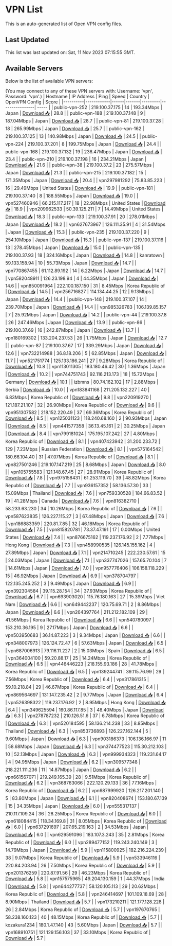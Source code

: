 # VPN List

This is an auto-generated list of Open VPN config files.

## Last Updated

This list was last updated on: Sat, 11 Nov 2023 07:15:55 GMT.

## Available Servers

Below is the list of available VPN servers:

(You may connect to any of these VPN servers with: Username: 'vpn', Password: 'vpn'.)
| Hostname | IP Address | Ping | Speed | Country | OpenVPN Config | Score |
|----------|------------|------|-------|---------|----------------| ----- |
| public-vpn-252 | 219.100.37.175 | 14 | 193.34Mbps | Japan | [Download 📥](./configs/server_0_JP.ovpn) | 28.8 |
| public-vpn-188 | 219.100.37.148 | 9 | 187.04Mbps | Japan | [Download 📥](./configs/server_1_JP.ovpn) | 28.7 |
| public-vpn-81 | 219.100.37.28 | 18 | 265.99Mbps | Japan | [Download 📥](./configs/server_2_JP.ovpn) | 25.7 |
| public-vpn-162 | 219.100.37.125 | 13 | 140.98Mbps | Japan | [Download 📥](./configs/server_3_JP.ovpn) | 24.5 |
| public-vpn-224 | 219.100.37.201 | 8 | 199.75Mbps | Japan | [Download 📥](./configs/server_4_JP.ovpn) | 24.4 |
| public-vpn-168 | 219.100.37.132 | 19 | 236.47Mbps | Japan | [Download 📥](./configs/server_5_JP.ovpn) | 23.4 |
| public-vpn-210 | 219.100.37.198 | 16 | 234.21Mbps | Japan | [Download 📥](./configs/server_6_JP.ovpn) | 21.6 |
| public-vpn-38 | 219.100.37.2 | 23 | 275.57Mbps | Japan | [Download 📥](./configs/server_7_JP.ovpn) | 21.3 |
| public-vpn-215 | 219.100.37.182 | 15 | 171.35Mbps | Japan | [Download 📥](./configs/server_8_JP.ovpn) | 20.4 |
| vpn297981292 | 75.83.85.223 | 16 | 29.49Mbps | United States | [Download 📥](./configs/server_9_US.ovpn) | 19.9 |
| public-vpn-181 | 219.100.37.140 | 8 | 188.55Mbps | Japan | [Download 📥](./configs/server_10_JP.ovpn) | 19.0 |
| vpn527460946 | 66.215.117.217 | 18 | 22.98Mbps | United States | [Download 📥](./configs/server_11_US.ovpn) | 18.9 |
| vpn209962533 | 50.39.125.211 | 7 | 14.49Mbps | United States | [Download 📥](./configs/server_12_US.ovpn) | 18.3 |
| public-vpn-133 | 219.100.37.91 | 20 | 278.01Mbps | Japan | [Download 📥](./configs/server_13_JP.ovpn) | 18.2 |
| vpn627673967 | 126.111.35.91 | 4 | 31.54Mbps | Japan | [Download 📥](./configs/server_14_JP.ovpn) | 15.3 |
| public-vpn-235 | 219.100.37.220 | 9 | 254.10Mbps | Japan | [Download 📥](./configs/server_15_JP.ovpn) | 15.3 |
| public-vpn-137 | 219.100.37.116 | 13 | 278.45Mbps | Japan | [Download 📥](./configs/server_16_JP.ovpn) | 15.0 |
| public-vpn-135 | 219.100.37.93 | 18 | 324.16Mbps | Japan | [Download 📥](./configs/server_17_JP.ovpn) | 14.8 |
| kanratown | 59.133.158.94 | 10 | 55.73Mbps | Japan | [Download 📥](./configs/server_18_JP.ovpn) | 14.7 |
| vpn770867455 | 61.112.89.192 | 14 | 6.22Mbps | Japan | [Download 📥](./configs/server_19_JP.ovpn) | 14.7 |
| vpn582048911 | 126.23.198.94 | 4 | 44.35Mbps | Japan | [Download 📥](./configs/server_20_JP.ovpn) | 14.6 |
| vpn850091964 | 222.100.187.150 | 31 | 8.45Mbps | Korea Republic of | [Download 📥](./configs/server_21_KR.ovpn) | 14.5 |
| vpn256716827 | 114.134.44.25 | 12 | 9.13Mbps | Japan | [Download 📥](./configs/server_22_JP.ovpn) | 14.4 |
| public-vpn-148 | 219.100.37.107 | 14 | 239.70Mbps | Japan | [Download 📥](./configs/server_23_JP.ovpn) | 14.4 |
| vpn985326783 | 106.139.85.157 | 7 | 25.92Mbps | Japan | [Download 📥](./configs/server_24_JP.ovpn) | 14.2 |
| public-vpn-44 | 219.100.37.8 | 26 | 247.46Mbps | Japan | [Download 📥](./configs/server_25_JP.ovpn) | 13.9 |
| public-vpn-86 | 219.100.37.69 | 16 | 242.87Mbps | Japan | [Download 📥](./configs/server_26_JP.ovpn) | 13.7 |
| vpn180169302 | 133.204.237.53 | 26 | 1.75Mbps | Japan | [Download 📥](./configs/server_27_JP.ovpn) | 12.7 |
| public-vpn-87 | 219.100.37.67 | 17 | 339.29Mbps | Japan | [Download 📥](./configs/server_28_JP.ovpn) | 12.6 |
| vpn732214988 | 36.8.18.206 | 5 | 62.85Mbps | Japan | [Download 📥](./configs/server_29_JP.ovpn) | 11.7 |
| vpn521751774 | 125.133.186.241 | 27 | 9.28Mbps | Korea Republic of | [Download 📥](./configs/server_30_KR.ovpn) | 10.8 |
| vpn113011305 | 183.180.46.42 | 30 | 1.36Mbps | Japan | [Download 📥](./configs/server_31_JP.ovpn) | 10.2 |
| vpn744751743 | 92.116.213.173 | 18 | 15.72Mbps | Germany | [Download 📥](./configs/server_32_DE.ovpn) | 10.1 |
| izbmns | 80.74.162.102 | 17 | 2.88Mbps | Serbia | [Download 📥](./configs/server_33_RS.ovpn) | 10.0 |
| vpn183841168 | 211.205.132.227 | 40 | 6.83Mbps | Korea Republic of | [Download 📥](./configs/server_34_KR.ovpn) | 9.8 |
| vpn220919270 | 121.187.21.107 | 32 | 26.90Mbps | Korea Republic of | [Download 📥](./configs/server_35_KR.ovpn) | 9.6 |
| vpn951307582 | 218.152.220.49 | 37 | 69.36Mbps | Korea Republic of | [Download 📥](./configs/server_36_KR.ovpn) | 8.5 |
| vpn125031123 | 118.240.68.160 | 2 | 90.93Mbps | Japan | [Download 📥](./configs/server_37_JP.ovpn) | 8.5 |
| vpn441577358 | 36.13.45.161 | 2 | 30.25Mbps | Japan | [Download 📥](./configs/server_38_JP.ovpn) | 8.4 |
| vpn799181024 | 175.195.107.242 | 27 | 4.80Mbps | Korea Republic of | [Download 📥](./configs/server_39_KR.ovpn) | 8.1 |
| vpn407423942 | 31.200.233.72 | 129 | 7.23Mbps | Russian Federation | [Download 📥](./configs/server_40_RU.ovpn) | 8.1 |
| vpn575164542 | 180.66.104.40 | 31 | 47.07Mbps | Korea Republic of | [Download 📥](./configs/server_41_KR.ovpn) | 8.1 |
| vpn827501246 | 219.107.147.219 | 25 | 8.68Mbps | Japan | [Download 📥](./configs/server_42_JP.ovpn) | 8.0 |
| vpn105755583 | 121.148.67.45 | 27 | 28.91Mbps | Korea Republic of | [Download 📥](./configs/server_43_KR.ovpn) | 7.8 |
| vpn975158431 | 61.253.119.70 | 39 | 48.82Mbps | Korea Republic of | [Download 📥](./configs/server_44_KR.ovpn) | 7.7 |
| vpn936157352 | 58.136.57.30 | 33 | 15.09Mbps | Thailand | [Download 📥](./configs/server_45_TH.ovpn) | 7.6 |
| vpn759330528 | 184.66.83.52 | 19 | 41.28Mbps | Canada | [Download 📥](./configs/server_46_CA.ovpn) | 7.6 |
| vpn816382710 | 58.233.63.230 | 34 | 10.26Mbps | Korea Republic of | [Download 📥](./configs/server_47_KR.ovpn) | 7.6 |
| vpn587623835 | 126.227.115.27 | 3 | 67.48Mbps | Japan | [Download 📥](./configs/server_48_JP.ovpn) | 7.6 |
| vpn186883359 | 220.81.7.85 | 32 | 46.18Mbps | Korea Republic of | [Download 📥](./configs/server_49_KR.ovpn) | 7.5 |
| vpn815820781 | 73.37.47.191 | 17 | 0.00Mbps | United States | [Download 📥](./configs/server_50_US.ovpn) | 7.4 |
| vpn876675162 | 119.237.176.92 | 2 | 7.77Mbps | Hong Kong | [Download 📥](./configs/server_51_HK.ovpn) | 7.3 |
| vpn458990535 | 126.145.155.162 | 4 | 27.89Mbps | Japan | [Download 📥](./configs/server_52_JP.ovpn) | 7.1 |
| vpn214710245 | 222.230.57.61 | 15 | 24.03Mbps | Japan | [Download 📥](./configs/server_53_JP.ovpn) | 7.1 |
| vpn337747026 | 157.65.70.104 | 7 | 14.61Mbps | Japan | [Download 📥](./configs/server_54_JP.ovpn) | 7.0 |
| vpn957776406 | 106.158.118.229 | 15 | 46.92Mbps | Japan | [Download 📥](./configs/server_55_JP.ovpn) | 6.9 |
| vpn378704797 | 122.135.245.252 | 3 | 9.49Mbps | Japan | [Download 📥](./configs/server_56_JP.ovpn) | 6.9 |
| vpn392304584 | 39.115.28.154 | 34 | 37.93Mbps | Korea Republic of | [Download 📥](./configs/server_57_KR.ovpn) | 6.7 |
| vpn693903020 | 115.76.180.163 | 27 | 15.39Mbps | Viet Nam | [Download 📥](./configs/server_58_VN.ovpn) | 6.6 |
| vpn649442237 | 120.75.69.71 | 2 | 8.86Mbps | Japan | [Download 📥](./configs/server_59_JP.ovpn) | 6.6 |
| vpn264397764 | 211.212.182.109 | 29 | 41.56Mbps | Korea Republic of | [Download 📥](./configs/server_60_KR.ovpn) | 6.6 |
| vpn540780097 | 153.210.36.195 | 9 | 27.17Mbps | Japan | [Download 📥](./configs/server_61_JP.ovpn) | 6.6 |
| vpn503950683 | 36.14.87.223 | 3 | 9.34Mbps | Japan | [Download 📥](./configs/server_62_JP.ovpn) | 6.6 |
| vpn348007973 | 126.124.72.47 | 6 | 57.63Mbps | Japan | [Download 📥](./configs/server_63_JP.ovpn) | 6.5 |
| vpn687006913 | 79.116.11.227 | 2 | 15.03Mbps | Spain | [Download 📥](./configs/server_64_ES.ovpn) | 6.5 |
| vpn364004100 | 59.20.88.17 | 25 | 14.24Mbps | Korea Republic of | [Download 📥](./configs/server_65_KR.ovpn) | 6.5 |
| vpn446446223 | 218.155.93.186 | 28 | 41.78Mbps | Korea Republic of | [Download 📥](./configs/server_66_KR.ovpn) | 6.5 |
| vpn139244741 | 39.115.76.99 | 29 | 7.56Mbps | Korea Republic of | [Download 📥](./configs/server_67_KR.ovpn) | 6.4 |
| vpn317861315 | 59.10.218.84 | 29 | 46.67Mbps | Korea Republic of | [Download 📥](./configs/server_68_KR.ovpn) | 6.4 |
| vpn869564697 | 131.147.235.42 | 2 | 9.77Mbps | Japan | [Download 📥](./configs/server_69_JP.ovpn) | 6.4 |
| vpn526398322 | 119.237.176.92 | 2 | 8.95Mbps | Hong Kong | [Download 📥](./configs/server_70_HK.ovpn) | 6.4 |
| vpn349625594 | 160.86.117.85 | 3 | 48.40Mbps | Japan | [Download 📥](./configs/server_71_JP.ovpn) | 6.3 |
| vpn278787232 | 210.126.51.6 | 37 | 6.78Mbps | Korea Republic of | [Download 📥](./configs/server_72_KR.ovpn) | 6.3 |
| vpn520184595 | 58.136.214.238 | 33 | 8.85Mbps | Thailand | [Download 📥](./configs/server_73_TH.ovpn) | 6.3 |
| vpn853736893 | 126.227.162.144 | 5 | 9.60Mbps | Japan | [Download 📥](./configs/server_74_JP.ovpn) | 6.3 |
| vpn903186373 | 106.136.166.97 | 11 | 58.68Mbps | Japan | [Download 📥](./configs/server_75_JP.ovpn) | 6.3 |
| vpn374477523 | 115.30.212.103 | 10 | 52.13Mbps | Japan | [Download 📥](./configs/server_76_JP.ovpn) | 6.3 |
| vpn999934323 | 119.231.64.17 | 4 | 94.95Mbps | Japan | [Download 📥](./configs/server_77_JP.ovpn) | 6.2 |
| vpn309577348 | 218.221.111.236 | 11 | 14.87Mbps | Japan | [Download 📥](./configs/server_78_JP.ovpn) | 6.2 |
| vpn661567071 | 219.249.165.39 | 28 | 9.51Mbps | Korea Republic of | [Download 📥](./configs/server_79_KR.ovpn) | 6.2 |
| vpn368763066 | 222.120.29.133 | 36 | 77.16Mbps | Korea Republic of | [Download 📥](./configs/server_80_KR.ovpn) | 6.2 |
| vpn687999920 | 126.217.201.140 | 5 | 83.80Mbps | Japan | [Download 📥](./configs/server_81_JP.ovpn) | 6.1 |
| vpn820408674 | 153.180.67.139 | 15 | 34.35Mbps | Japan | [Download 📥](./configs/server_82_JP.ovpn) | 6.0 |
| vpn555317137 | 210.117.109.24 | 36 | 28.25Mbps | Korea Republic of | [Download 📥](./configs/server_83_KR.ovpn) | 6.0 |
| vpn618084415 | 118.34.169.8 | 31 | 8.05Mbps | Korea Republic of | [Download 📥](./configs/server_84_KR.ovpn) | 6.0 |
| vpn637291697 | 207.65.219.163 | 2 | 34.53Mbps | Japan | [Download 📥](./configs/server_85_JP.ovpn) | 6.0 |
| vpn629591096 | 183.107.3.243 | 35 | 2.81Mbps | Korea Republic of | [Download 📥](./configs/server_86_KR.ovpn) | 6.0 |
| vpn289477152 | 119.243.240.149 | 3 | 14.79Mbps | Japan | [Download 📥](./configs/server_87_JP.ovpn) | 5.9 |
| vpn115800925 | 182.216.224.239 | 38 | 9.07Mbps | Korea Republic of | [Download 📥](./configs/server_88_KR.ovpn) | 5.9 |
| vpn533946116 | 220.84.203.94 | 26 | 7.50Mbps | Korea Republic of | [Download 📥](./configs/server_89_KR.ovpn) | 5.9 |
| vpn201376259 | 220.87.91.56 | 29 | 46.23Mbps | Korea Republic of | [Download 📥](./configs/server_90_KR.ovpn) | 5.8 |
| vpn157575965 | 49.204.130.159 | 1 | 44.37Mbps | India | [Download 📥](./configs/server_91_IN.ovpn) | 5.8 |
| vpn644277737 | 58.120.105.113 | 29 | 20.62Mbps | Korea Republic of | [Download 📥](./configs/server_92_KR.ovpn) | 5.8 |
| vpn246414697 | 101.109.18.69 | 28 | 8.90Mbps | Thailand | [Download 📥](./configs/server_93_TH.ovpn) | 5.7 |
| vpn173210211 | 121.177.128.228 | 26 | 2.84Mbps | Korea Republic of | [Download 📥](./configs/server_94_KR.ovpn) | 5.7 |
| vpn197670765 | 58.238.160.123 | 40 | 48.15Mbps | Korea Republic of | [Download 📥](./configs/server_95_KR.ovpn) | 5.7 |
| kozakura1234 | 180.1.47.140 | 43 | 5.60Mbps | Japan | [Download 📥](./configs/server_96_JP.ovpn) | 5.7 |
| vpn168910751 | 121.129.156.103 | 37 | 33.10Mbps | Korea Republic of | [Download 📥](./configs/server_97_KR.ovpn) | 5.7 |
